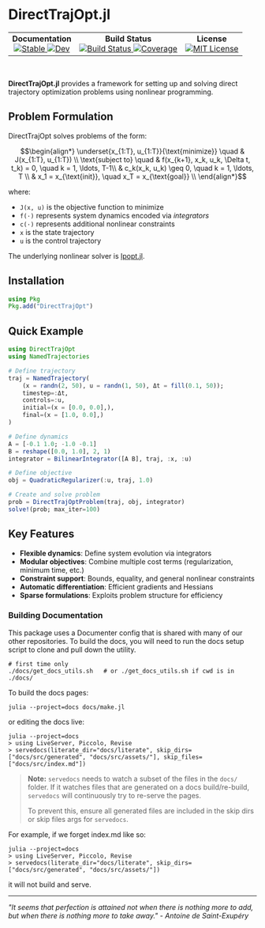 # DirectTrajOpt.jl


<!--```@raw html-->
<!-- <div align="center">
  <a href="https://github.com/harmoniqs/Piccolo.jl">
    <img src="assets/logo.svg" alt="Piccolo.jl" width="25%"/>
  </a>
</div> -->

<div align="center">
  <table>
    <tr>
      <td align="center">
        <b>Documentation</b>
        <br>
        <a href="https://docs.harmoniqs.co/DirectTrajOpt/dev/">
          <img src="https://img.shields.io/badge/docs-stable-blue.svg" alt="Stable"/>
        </a>
        <a href="https://docs.harmoniqs.co/DirectTrajOpt/dev/">
          <img src="https://img.shields.io/badge/docs-dev-blue.svg" alt="Dev"/>
        </a>
      </td>
      <td align="center">
        <b>Build Status</b>
        <br>
        <a href="https://github.com/harmoniqs/DirectTrajOpt.jl/actions/workflows/CI.yml?query=branch%3Amain">
          <img src="https://github.com/harmoniqs/DirectTrajOpt.jl/actions/workflows/CI.yml/badge.svg?branch=main" alt="Build Status"/>
        </a>
        <a href="https://codecov.io/gh/harmoniqs/DirectTrajOpt.jl">
          <img src="https://codecov.io/gh/harmoniqs/DirectTrajOpt.jl/branch/main/graph/badge.svg" alt="Coverage"/>
        </a>
      </td>
      <td align="center">
        <b>License</b>
        <br>
        <a href="https://opensource.org/licenses/MIT">
          <img src="https://img.shields.io/badge/License-MIT-yellow.svg" alt="MIT License"/>
        </a>
    </tr>
  </table>
</div>

<div align="center">
<br>
</div>
<!--```-->

**DirectTrajOpt.jl** provides a framework for setting up and solving direct trajectory optimization problems using nonlinear programming.

## Problem Formulation

DirectTrajOpt solves problems of the form:

```math
\begin{align*}
\underset{x_{1:T}, u_{1:T}}{\text{minimize}} \quad & J(x_{1:T}, u_{1:T}) \\
\text{subject to} \quad & f(x_{k+1}, x_k, u_k, \Delta t, t_k) = 0, \quad k = 1, \ldots, T-1\\
& c_k(x_k, u_k) \geq 0, \quad k = 1, \ldots, T \\
& x_1 = x_{\text{init}}, \quad x_T = x_{\text{goal}} \\
\end{align*}
```

where:
- `J(x, u)` is the objective function to minimize
- `f(·)` represents system dynamics encoded via *integrators*
- `c(·)` represents additional nonlinear constraints
- `x` is the state trajectory
- `u` is the control trajectory

The underlying nonlinear solver is [Ipopt.jl](https://github.com/jump-dev/Ipopt.jl).

## Installation

```julia
using Pkg
Pkg.add("DirectTrajOpt")
```

## Quick Example

```julia
using DirectTrajOpt
using NamedTrajectories

# Define trajectory
traj = NamedTrajectory(
    (x = randn(2, 50), u = randn(1, 50), Δt = fill(0.1, 50));
    timestep=:Δt,
    controls=:u,
    initial=(x = [0.0, 0.0],),
    final=(x = [1.0, 0.0],)
)

# Define dynamics
A = [-0.1 1.0; -1.0 -0.1]
B = reshape([0.0, 1.0], 2, 1)
integrator = BilinearIntegrator([A B], traj, :x, :u)

# Define objective
obj = QuadraticRegularizer(:u, traj, 1.0)

# Create and solve problem
prob = DirectTrajOptProblem(traj, obj, integrator)
solve!(prob; max_iter=100)
```

## Key Features

- **Flexible dynamics**: Define system evolution via integrators
- **Modular objectives**: Combine multiple cost terms (regularization, minimum time, etc.)
- **Constraint support**: Bounds, equality, and general nonlinear constraints  
- **Automatic differentiation**: Efficient gradients and Hessians
- **Sparse formulations**: Exploits problem structure for efficiency 


### Building Documentation
This package uses a Documenter config that is shared with many of our other repositories. To build the docs, you will need to run the docs setup script to clone and pull down the utility. 
```
# first time only
./docs/get_docs_utils.sh   # or ./get_docs_utils.sh if cwd is in ./docs/
```

To build the docs pages:
```
julia --project=docs docs/make.jl
```

or editing the docs live:
```
julia --project=docs
> using LiveServer, Piccolo, Revise
> servedocs(literate_dir="docs/literate", skip_dirs=["docs/src/generated", "docs/src/assets/"], skip_files=["docs/src/index.md"])
```

> **Note:** `servedocs` needs to watch a subset of the files in the `docs/` folder. If it watches files that are generated on a docs build/re-build, `servedocs` will continuously try to re-serve the pages.
> 
> To prevent this, ensure all generated files are included in the skip dirs or skip files args for `servedocs`.

For example, if we forget index.md like so:
```
julia --project=docs
> using LiveServer, Piccolo, Revise
> servedocs(literate_dir="docs/literate", skip_dirs=["docs/src/generated", "docs/src/assets/"])
```
it will not build and serve.

-----

*"It seems that perfection is attained not when there is nothing more to add, but when there is nothing more to take away." - Antoine de Saint-Exupéry*